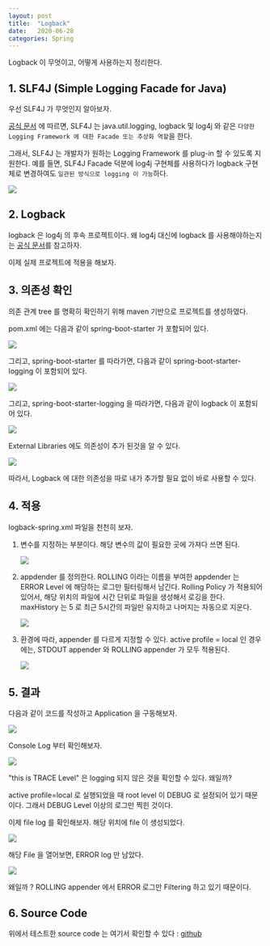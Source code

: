 ```yaml
---
layout: post
title:  "Logback"
date:   2020-06-28
categories: Spring
---
```


Logback 이 무엇이고, 어떻게 사용하는지 정리한다.

## 1. SLF4J (Simple Logging Facade for Java)

우선 SLF4J 가 무엇인지 알아보자. 

[공식 문서]([http://www.slf4j.org/manual.html]) 에 따르면, SLF4J 는 java.util.logging, logback 및 log4j 와 같은 `다양한 Logging Framework 에 대한 Facade 또는 추상화 역할`을 한다. 

그래서, SLF4J 는 개발자가 원하는 Logging Framework 를 plug-in 할 수 있도록 지원한다. 예를 들면, SLF4J Facade 덕분에 log4j 구현체를 사용하다가 logback 구현체로 변경하여도 `일관된 방식으로 logging 이 가능`하다.

![](/image/slf4j-archi.png)

## 2. Logback 

logback 은 log4j 의 후속 프로젝트이다. 왜 log4j 대신에 logback 를 사용해야하는지는 [공식 문서]([http://logback.qos.ch/reasonsToSwitch.html])를 참고하자.

이제 실제 프로젝트에 적용을 해보자. 

## 3. 의존성 확인

의존 관계 tree 를 명확히 확인하기 위해 maven 기반으로 프로젝트를 생성하였다.

pom.xml 에는 다음과 같이 spring-boot-starter 가 포함되어 있다.

![](/image/spring-boot-starter.png)

그리고, spring-boot-starter 를 따라가면, 다음과 같이 spring-boot-starter-logging 이 포함되어 있다.

![](/image/spring-boot-starter-logging.png)

그리고, spring-boot-starter-logging 을 따라가면, 다음과 같이 logback 이 포함되어 있다. 

![](/image/spring-boot-starter-logaback.png)

External Libraries 에도 의존성이 추가 된것을 알 수 있다.

![](/image/logback-dependency.png)

따라서, Logback 에 대한 의존성을 따로 내가 추가할 필요 없이 바로 사용할 수 있다.

## 4. 적용

logback-spring.xml 파일을 천천히 보자.

1. 변수를 지정하는 부분이다. 해당 변수의 값이 필요한 곳에 가져다 쓰면 된다.

   ![](/image/logback-01.png)

2. appdender 를 정의한다. ROLLING 이라는 이름을 부여한 appdender 는 ERROR Level 에 해당하는 로그만 필터링해서 남긴다. Rolling Policy 가 적용되어 있어서, 해당 위치의 파일에 시간 단위로 파일을 생성해서 로깅을 한다. maxHistory 는 5 로 최근 5시간의 파일만 유지하고 나머지는 자동으로 지운다.

   ![](/image/logback-02.png)

3. 환경에 따라, appender 를 다르게 지정할 수 있다. active profile = local 인 경우에는, STDOUT appender 와 ROLLING appender 가 모두 적용된다.

   ![](/image/logback-03.png)

## 5. 결과

다음과 같이 코드를 작성하고 Application 을 구동해보자.

![](/image/logback-logging-test.png)

Console Log 부터 확인해보자. 

![](/image/logback-logging-test-console.png)

"this is TRACE Level" 은 logging 되지 않은 것을 확인할 수 있다. 왜일까? 

active profile=local  로 실행되었을 때 root level 이 DEBUG 로 설정되어 있기 때문이다. 그래서 DEBUG Level 이상의  로그만 찍힌 것이다.

이제 file log 를 확인해보자. 해당 위치에 file 이 생성되었다.

![](/image/logback-logging-test-file-path.png)

해당 File 을 열어보면, ERROR log 만 남았다. 

![](/image/logback-logging-test-file-error.png)

왜일까 ? ROLLING appender 에서 ERROR 로그만 Filtering 하고 있기 때문이다.

## 6. Source Code

위에서 테스트한 source code 는 여기서 확인할 수 있다 : [github]([https://github.com/KoJunHee/demo-logback])